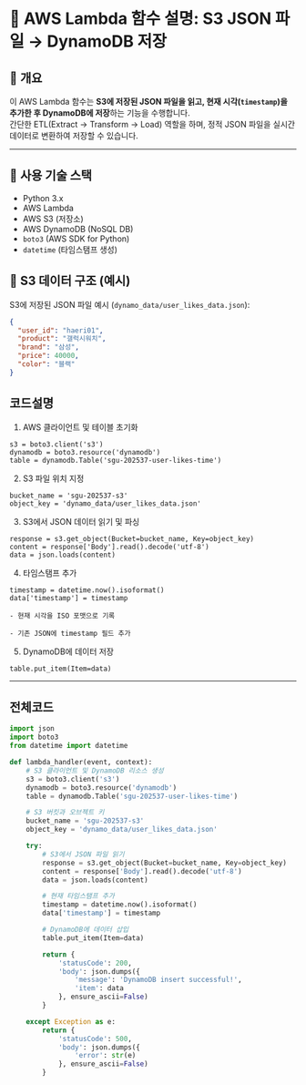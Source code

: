 # 📄 AWS Lambda 함수 설명: S3 JSON 파일 → DynamoDB 저장

## 🔧 개요

이 AWS Lambda 함수는 **S3에 저장된 JSON 파일을 읽고, 현재 시각(`timestamp`)을 추가한 후 DynamoDB에 저장**하는 기능을 수행합니다.  
간단한 ETL(Extract → Transform → Load) 역할을 하며, 정적 JSON 파일을 실시간 데이터로 변환하여 저장할 수 있습니다.

---

## 🧩 사용 기술 스택

- Python 3.x
- AWS Lambda
- AWS S3 (저장소)
- AWS DynamoDB (NoSQL DB)
- `boto3` (AWS SDK for Python)
- `datetime` (타임스탬프 생성)

## 📂 S3 데이터 구조 (예시)

S3에 저장된 JSON 파일 예시 (`dynamo_data/user_likes_data.json`):

```json
{
  "user_id": "haeri01",
  "product": "갤럭시워치",
  "brand": "삼성",
  "price": 40000,
  "color": "블랙"
}
```
## 코드설명
1. AWS 클라이언트 및 테이블 초기화
```
s3 = boto3.client('s3')
dynamodb = boto3.resource('dynamodb')
table = dynamodb.Table('sgu-202537-user-likes-time')
```
2. S3 파일 위치 지정
```
bucket_name = 'sgu-202537-s3'
object_key = 'dynamo_data/user_likes_data.json'
```
3. S3에서 JSON 데이터 읽기 및 파싱
```
response = s3.get_object(Bucket=bucket_name, Key=object_key)
content = response['Body'].read().decode('utf-8')
data = json.loads(content)
```
4. 타임스탬프 추가
```
timestamp = datetime.now().isoformat()
data['timestamp'] = timestamp   

- 현재 시각을 ISO 포맷으로 기록

- 기존 JSON에 timestamp 필드 추가
```
5. DynamoDB에 데이터 저장
```
table.put_item(Item=data)
```

---

## 전체코드
```python
import json
import boto3
from datetime import datetime

def lambda_handler(event, context):
    # S3 클라이언트 및 DynamoDB 리소스 생성
    s3 = boto3.client('s3')
    dynamodb = boto3.resource('dynamodb')
    table = dynamodb.Table('sgu-202537-user-likes-time')

    # S3 버킷과 오브젝트 키
    bucket_name = 'sgu-202537-s3'
    object_key = 'dynamo_data/user_likes_data.json'

    try:
        # S3에서 JSON 파일 읽기
        response = s3.get_object(Bucket=bucket_name, Key=object_key)
        content = response['Body'].read().decode('utf-8')
        data = json.loads(content)

        # 현재 타임스탬프 추가
        timestamp = datetime.now().isoformat()
        data['timestamp'] = timestamp

        # DynamoDB에 데이터 삽입
        table.put_item(Item=data)

        return {
            'statusCode': 200,
            'body': json.dumps({
                'message': 'DynamoDB insert successful!',
                'item': data
            }, ensure_ascii=False)
        }

    except Exception as e:
        return {
            'statusCode': 500,
            'body': json.dumps({
                'error': str(e)
            }, ensure_ascii=False)
        }


```
